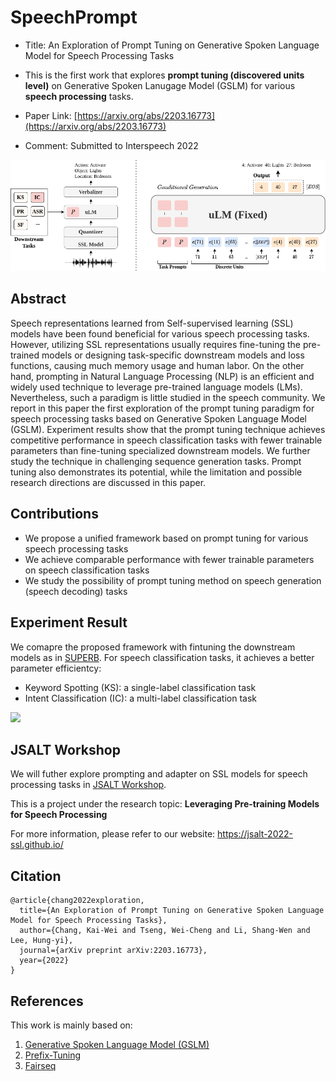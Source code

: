 # SpeechPrompt

* Title: An Exploration of Prompt Tuning on Generative Spoken Language Model for Speech Processing Tasks

* This is the first work that explores **prompt tuning (discovered units level)** on Generative Spoken Lanugage Model (GSLM) for various **speech processing** tasks. 

* Paper Link: [https://arxiv.org/abs/2203.16773](https://arxiv.org/abs/2203.16773)

* Comment: Submitted to Interspeech 2022

![title](assets/framework.png)

## Abstract
Speech representations learned from Self-supervised learning (SSL) models have been found beneficial for various speech processing tasks.
However, utilizing SSL representations usually requires fine-tuning the pre-trained models or designing task-specific downstream models and loss functions, causing much memory usage and human labor. On the other hand, prompting in Natural Language Processing (NLP) is an efficient and widely used technique to leverage pre-trained language models (LMs). Nevertheless, such a paradigm is little studied in the speech community. We report in this paper the first exploration of the prompt tuning paradigm for speech processing tasks based on Generative Spoken Language Model (GSLM). Experiment results show that the prompt tuning technique achieves competitive performance in speech classification tasks with fewer trainable parameters than fine-tuning specialized downstream models.
We further study the technique in challenging sequence generation tasks. Prompt tuning also demonstrates its potential, while the limitation and possible research directions are discussed in this paper.

## Contributions

* We propose a unified framework based on prompt tuning for various speech processing tasks
* We achieve comparable performance with fewer trainable parameters on speech classification tasks
* We study the possibility of prompt tuning method on speech generation (speech decoding) tasks 

## Experiment Result
We comapre the proposed framework with fintuning the downstream models as in [SUPERB](https://superbbenchmark.org/leaderboard).
For speech classification tasks, it achieves a better parameter efficientcy:
* Keyword Spotting (KS): a single-label classification task
* Intent Classification (IC): a multi-label classification task

<img src="https://user-images.githubusercontent.com/20485030/165970961-975ecdab-5998-41e7-aeeb-f2e5eb8dc895.png" width=500>

## JSALT Workshop
We will futher explore prompting and adapter on SSL models for speech processing tasks in [JSALT Workshop](https://www.clsp.jhu.edu/workshops/).

This is a project under the research topic: **Leveraging Pre-training Models for Speech Processing**

For more information, please refer to our website: https://jsalt-2022-ssl.github.io/

## Citation
```
@article{chang2022exploration,
  title={An Exploration of Prompt Tuning on Generative Spoken Language Model for Speech Processing Tasks},
  author={Chang, Kai-Wei and Tseng, Wei-Cheng and Li, Shang-Wen and Lee, Hung-yi},
  journal={arXiv preprint arXiv:2203.16773},
  year={2022}
}
```

## References
This work is mainly based on:
1. [Generative Spoken Language Model (GSLM)](https://arxiv.org/abs/2102.01192)
2. [Prefix-Tuning](https://arxiv.org/abs/2101.00190)
3. [Fairseq](https://github.com/pytorch/fairseq)
